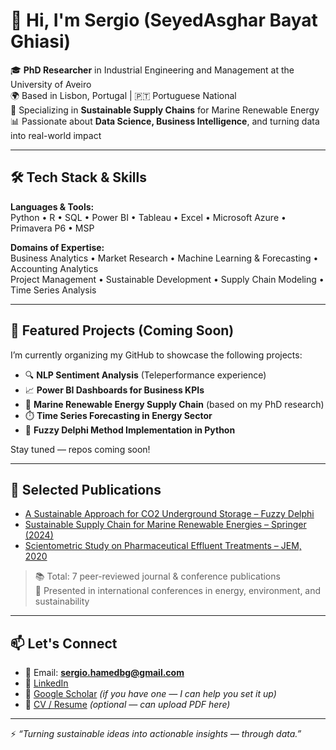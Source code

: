 # 👋 Hi, I'm Sergio (SeyedAsghar Bayat Ghiasi)

🎓 **PhD Researcher** in Industrial Engineering and Management at the University of Aveiro  
🌍 Based in Lisbon, Portugal | 🇵🇹 Portuguese National  
🌊 Specializing in **Sustainable Supply Chains** for Marine Renewable Energy  
📊 Passionate about **Data Science, Business Intelligence**, and turning data into real-world impact

---

## 🛠️ Tech Stack & Skills

**Languages & Tools:**  
Python • R • SQL • Power BI • Tableau • Excel • Microsoft Azure • Primavera P6 • MSP

**Domains of Expertise:**  
Business Analytics • Market Research • Machine Learning & Forecasting • Accounting Analytics  
Project Management • Sustainable Development • Supply Chain Modeling • Time Series Analysis

---

## 📂 Featured Projects (Coming Soon)

I’m currently organizing my GitHub to showcase the following projects:

- 🔍 **NLP Sentiment Analysis** (Teleperformance experience)
- 📈 **Power BI Dashboards for Business KPIs**
- 🌊 **Marine Renewable Energy Supply Chain** (based on my PhD research)
- ⏱️ **Time Series Forecasting in Energy Sector**
- 🧠 **Fuzzy Delphi Method Implementation in Python**

Stay tuned — repos coming soon!

---

## 📝 Selected Publications

- [A Sustainable Approach for CO2 Underground Storage – Fuzzy Delphi](#)  
- [Sustainable Supply Chain for Marine Renewable Energies – Springer (2024)](https://link.springer.com/chapter/10.1007/978-3-031-67587-4_12)  
- [Scientometric Study on Pharmaceutical Effluent Treatments – JEM, 2020](#)

> 📚 Total: 7 peer-reviewed journal & conference publications  
> 📢 Presented in international conferences in energy, environment, and sustainability

---

## 📫 Let's Connect

- 📧 Email: **sergio.hamedbg@gmail.com**  
- 💼 [LinkedIn](https://www.linkedin.com/in/sergio-bayat-ghiasi/)  
- 🧠 [Google Scholar](#) *(if you have one — I can help you set it up)*  
- 🧾 [CV / Resume](#) *(optional — can upload PDF here)*

---

⚡ *“Turning sustainable ideas into actionable insights — through data.”*
